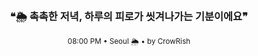 <div align="center">

<br>

<h3>❝🌦️ 촉촉한 저녁, 하루의 피로가 씻겨나가는 기분이에요❞</h3>

<sub>08:00 PM • Seoul 🌦️ • by CrowRish</sub>

<br>

</div>